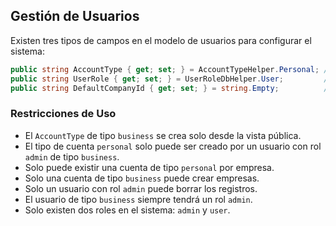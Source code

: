 ## Gestión de Usuarios

Existen tres tipos de campos en el modelo de usuarios para configurar el sistema:

```csharp
public string AccountType { get; set; } = AccountTypeHelper.Personal; // Configura el tipo de cuenta
public string UserRole { get; set; } = UserRoleDbHelper.User;         // Configura el rol del usuario
public string DefaultCompanyId { get; set; } = string.Empty;          // Id por defecto de la empresa
```

### Restricciones de Uso

- El `AccountType` de tipo `business` se crea solo desde la vista pública.
- El tipo de cuenta `personal` solo puede ser creado por un usuario con rol `admin` de tipo `business`.
- Solo puede existir una cuenta de tipo `personal` por empresa.
- Solo una cuenta de tipo `business` puede crear empresas.
- Solo un usuario con rol `admin` puede borrar los registros.
- El usuario de tipo `business` siempre tendrá un rol `admin`.
- Solo existen dos roles en el sistema: `admin` y `user`.
